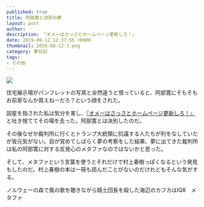 ```yaml
---
published: true
title: 阿部寛と決別の夢
layout: post
author: 
description: 『オメーはさっさとホームページ更新しろ！』
date: 2019-08-12 12:37:55 +0900
thumbnail: 2019-08-12-3.png
category: 夢日記
tags:
- その他
---
```


![]({{site.baseurl}}/assets/img/2019-08-12-3.png)

住宅展示場がパンフレットの写真と全然違うと憤っていると、阿部寛にそもそもお前家なんか買えねーだろ？という顔をされた。

図星を指された私は気分を害し、[『オメーはさっさとホームページ更新しろ！』](http://abehiroshi.la.coocan.jp/ "『オメーはさっさとホームページ更新しろ！』")と吐き捨ててその場を去った。阿部寛とは決別したのだ。

その後なぜか裁判所に行くとトランプ大統領に抗議する人たちが列をなしていたが皆元気がない。目が覚めてしばらく夢の考察をした結果、夢に出てきた裁判所は私の阿部寛に対する反発心のメタファなのではないかと思った。

そして、メタファという言葉を使うとそれだけで村上春樹っぽくなるという発見もしたのだ。村上春樹の本は一冊も読んだことがないのだけれどもそんな気がする。

ノルウェーの森で風の歌を聴きながら騎士団長を殺した海辺のカフカはIQ8　メタファ
